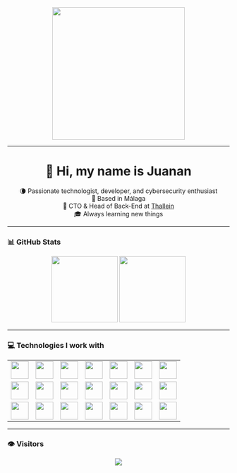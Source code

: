 <div align="center">
  <img src="https://media4.giphy.com/media/v1.Y2lkPTc5MGI3NjExOXhienBycm1hdHB0Zmc5dTlhNDRuaTJnZW81ZWk2MXpoaXlwbnp0NSZlcD12MV9pbnRlcm5hbF9naWZfYnlfaWQmY3Q9Zw/T2ugQmi6mJOyiIwZtR/giphy.gif" width="300" />
</div>

---

<h1 align="center">👋 Hi, my name is Juanan</h1>

<p align="center">
  🌘 Passionate technologist, developer, and cybersecurity enthusiast <br/>
  📍 Based in Málaga <br/>
  🚀 CTO & Head of Back-End at <a href="https://thallein.com">Thallein</a> <br/>
  🎓 Always learning new things
</p>

---

### 📊 GitHub Stats

<div align="center">
  <img src="https://github-readme-stats.vercel.app/api?username=juanandub&show_icons=true&theme=dracula" height="150"/>
  <img src="https://github-readme-stats.vercel.app/api/top-langs?username=juanandub&layout=compact&theme=dracula" height="150"/>
</div>

---

### 💻 Technologies I work with

<table align="center">
<tr>
  <td><img src="https://cdn.jsdelivr.net/gh/devicons/devicon/icons/javascript/javascript-original.svg" width="40" /></td>
  <td><img src="https://cdn.jsdelivr.net/gh/devicons/devicon/icons/typescript/typescript-original.svg" width="40" /></td>
  <td><img src="https://cdn.jsdelivr.net/gh/devicons/devicon/icons/react/react-original.svg" width="40" /></td>
  <td><img src="https://cdn.jsdelivr.net/gh/devicons/devicon/icons/nodejs/nodejs-original.svg" width="40" /></td>
  <td><img src="https://cdn.jsdelivr.net/gh/devicons/devicon/icons/nestjs/nestjs-original.svg" width="40" /></td>
  <td><img src="https://cdn.jsdelivr.net/gh/devicons/devicon/icons/postgresql/postgresql-original.svg" width="40" /></td>
  <td><img src="https://cdn.jsdelivr.net/gh/devicons/devicon/icons/mongodb/mongodb-original.svg" width="40" /></td>
</tr>
<tr>
  <td><img src="https://cdn.jsdelivr.net/gh/devicons/devicon/icons/mysql/mysql-original.svg" width="40" /></td>
  <td><img src="https://cdn.jsdelivr.net/gh/devicons/devicon/icons/java/java-original.svg" width="40" /></td>
  <td><img src="https://cdn.jsdelivr.net/gh/devicons/devicon/icons/c/c-original.svg" width="40" /></td>
  <td><img src="https://cdn.jsdelivr.net/gh/devicons/devicon/icons/cplusplus/cplusplus-original.svg" width="40" /></td>
  <td><img src="https://cdn.jsdelivr.net/gh/devicons/devicon/icons/python/python-original.svg" width="40" /></td>
  <td><img src="https://cdn.jsdelivr.net/gh/devicons/devicon/icons/r/r-original.svg" width="40" /></td>
  <td><img src="https://cdn.jsdelivr.net/gh/devicons/devicon/icons/bash/bash-original.svg" width="40" /></td>
</tr>
<tr>
  <td><img src="https://cdn.simpleicons.org/linux/FCC624" width="40" /></td>
  <td><img src="https://cdn.simpleicons.org/neovim/57A143" width="40" /></td>
  <td><img src="https://cdn.simpleicons.org/postman/FF6C37" width="40" /></td>
  <td><img src="https://cdn.simpleicons.org/sqlite/003B57" width="40" /></td>
  <td><img src="https://cdn.simpleicons.org/tailwindcss/06B6D4" width="40" /></td>
  <td><img src="https://cdn.jsdelivr.net/gh/devicons/devicon/icons/git/git-original.svg" width="40" /></td>
  <td><img src="https://cdn.jsdelivr.net/gh/devicons/devicon/icons/npm/npm-original-wordmark.svg" width="40" /></td>
</tr>
</table>

---

### 👁️ Visitors

<div align="center">
  <img src="https://profile-counter.glitch.me/juanandub/count.svg?" />
</div>
